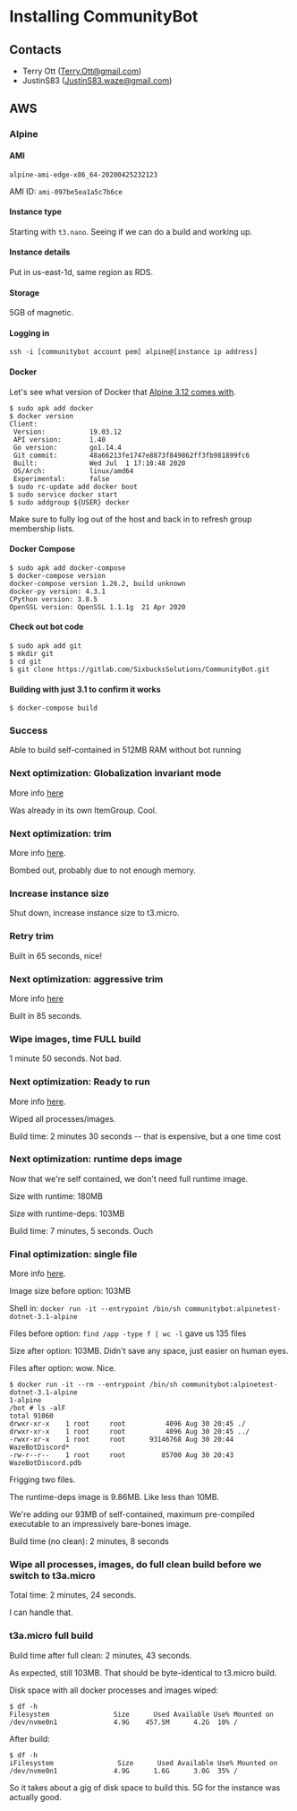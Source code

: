# Installing CommunityBot

## Contacts

* Terry Ott (Terry.Ott@gmail.com)
* JustinS83 (JustinS83.waze@gmail.com)

## AWS

### Alpine

#### AMI

`alpine-ami-edge-x86_64-20200425232123`

AMI ID: `ami-097be5ea1a5c7b6ce`

#### Instance type

Starting with `t3.nano`.  Seeing if we can do a build and working up.

#### Instance details

Put in us-east-1d, same region as RDS.


#### Storage

5GB of magnetic.


#### Logging in

`ssh -i [communitybot account pem] alpine@[instance ip address]`

#### Docker

Let's see what version of Docker that [Alpine 3.12 comes with](https://wiki.alpinelinux.org/wiki/Docker).

```
$ sudo apk add docker
$ docker version
Client:
 Version:           19.03.12
 API version:       1.40
 Go version:        go1.14.4
 Git commit:        48a66213fe1747e8873f849862ff3fb981899fc6
 Built:             Wed Jul  1 17:10:48 2020
 OS/Arch:           linux/amd64
 Experimental:      false
$ sudo rc-update add docker boot
$ sudo service docker start
$ sudo addgroup ${USER} docker
```

Make sure to fully log out of the host and back in to refresh group
membership lists.

#### Docker Compose

```
$ sudo apk add docker-compose
$ docker-compose version
docker-compose version 1.26.2, build unknown
docker-py version: 4.3.1
CPython version: 3.8.5
OpenSSL version: OpenSSL 1.1.1g  21 Apr 2020
```

#### Check out bot code

```
$ sudo apk add git
$ mkdir git
$ cd git
$ git clone https://gitlab.com/SixbucksSolutions/CommunityBot.git
```

#### Building with just 3.1 to confirm it works

```
$ docker-compose build
```

### Success

Able to build self-contained in 512MB RAM without bot running

### Next optimization: Globalization invariant mode

More info [here](https://github.com/dotnet/corefx/blob/master/Documentation/architecture/globalization-invariant-mode.md)

Was already in its own ItemGroup.  Cool.

### Next optimization: trim

More info [here](https://docs.microsoft.com/en-us/dotnet/core/deploying/trim-self-contained).

Bombed out, probably due to not enough memory.

### Increase instance size

Shut down, increase instance size to t3.micro.

### Retry trim

Built in 65 seconds, nice!

### Next optimization: aggressive trim

More info [here](https://docs.microsoft.com/en-us/dotnet/core/deploying/trim-self-contained)

Built in 85 seconds.

### Wipe images, time FULL build

1 minute 50 seconds.  Not bad.


### Next optimization: Ready to run

More info [here](https://docs.devexpress.com/WPF/401276/dotnet-core-support/deploy-netcore-application).

Wiped all processes/images.

Build time: 2 minutes 30 seconds -- that is expensive, but a one time cost


### Next optimization: runtime deps image

Now that we're self contained, we don't need full runtime image.

Size with runtime: 180MB

Size with runtime-deps: 103MB

Build time: 7 minutes, 5 seconds. Ouch

### Final optimization: single file

More info [here](https://docs.microsoft.com/en-us/dotnet/core/tools/dotnet-publish).

Image size before option: 103MB

Shell in: `docker run -it --entrypoint /bin/sh communitybot:alpinetest-dotnet-3.1-alpine`

Files before option: `find /app -type f | wc -l` gave us 135 files

Size after option: 103MB.  Didn't save any space, just easier on human eyes.

Files after option: wow.  Nice.

```
$ docker run -it --rm --entrypoint /bin/sh communitybot:alpinetest-dotnet-3.1-alpine
1-alpine
/bot # ls -alF
total 91060
drwxr-xr-x    1 root     root          4096 Aug 30 20:45 ./
drwxr-xr-x    1 root     root          4096 Aug 30 20:45 ../
-rwxr-xr-x    1 root     root      93146768 Aug 30 20:44 WazeBotDiscord*
-rw-r--r--    1 root     root         85700 Aug 30 20:43 WazeBotDiscord.pdb
```

Frigging two files.

The runtime-deps image is 9.86MB.  Like less than 10MB.

We're adding our 93MB of self-contained, maximum pre-compiled executable to an impressively bare-bones image.

Build time (no clean): 2 minutes, 8 seconds

### Wipe all processes, images, do full clean build before we switch to t3a.micro

Total time: 2 minutes, 24 seconds.

I can handle that.

### t3a.micro full build

Build time after full clean: 2 minutes, 43 seconds.

As expected, still 103MB.  That should be byte-identical to t3.micro build.

Disk space with all docker processes and images wiped:

```
$ df -h
Filesystem                Size      Used Available Use% Mounted on
/dev/nvme0n1              4.9G    457.5M      4.2G  10% /
```

After build:

```
$ df -h
iFilesystem                Size      Used Available Use% Mounted on
/dev/nvme0n1              4.9G      1.6G      3.0G  35% /
```

So it takes about a gig of disk space to build this.  5G for the instance was actually good.

